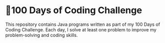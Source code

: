 
# 📘100 Days of Coding Challenge
This repository contains Java programs written as part of my 100 Days of Coding Challenge. Each day, I solve at least one problem to improve my problem-solving and coding skills.
